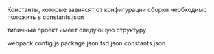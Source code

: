 Константы, которые завиясят от конфигурации сборки необходимо положить в constants.json

типичный проект имеет следующую структуру

webpack.config.js
package.json
tsd.json
constants.json

